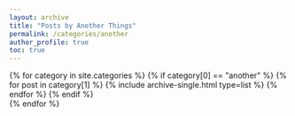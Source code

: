 ```yaml
---
layout: archive
title: "Posts by Another Things"
permalink: /categories/another
author_profile: true
toc: true
---
```

{% for category in site.categories %}
  {% if category[0] == "another" %}
    {% for post in category[1] %}
      {% include archive-single.html type=list %}
    {% endfor %}
  {% endif %}  
{% endfor %}
